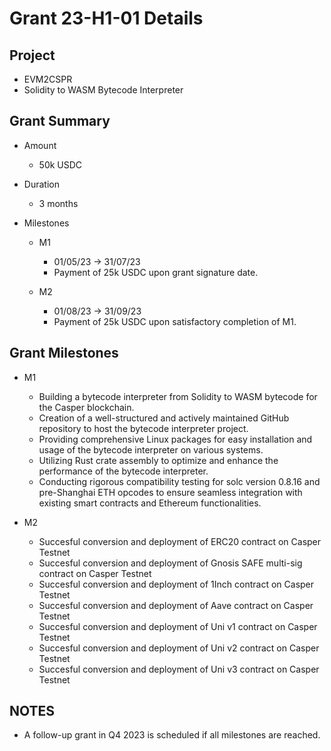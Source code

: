 # Grant 23-H1-01 Details

## Project

* EVM2CSPR
* Solidity to WASM Bytecode Interpreter

## Grant Summary

* Amount

	* 50k USDC

* Duration

	* 3 months

* Milestones
	* M1
		* 01/05/23 -> 31/07/23 
		* Payment of 25k USDC upon grant signature date.  

	* M2
		* 01/08/23 -> 31/09/23 
		* Payment of 25k USDC upon satisfactory completion of M1.  

## Grant Milestones

* M1
	* Building a bytecode interpreter from Solidity to WASM bytecode for the Casper blockchain.
	* Creation of a well-structured and actively maintained GitHub repository to host the bytecode interpreter project.
	* Providing comprehensive Linux packages for easy installation and usage of the bytecode interpreter on various systems.
	* Utilizing Rust crate assembly to optimize and enhance the performance of the bytecode interpreter.
	* Conducting rigorous compatibility testing for solc version 0.8.16 and pre-Shanghai ETH opcodes to ensure seamless integration with existing smart contracts and Ethereum functionalities.

* M2
	* Succesful conversion and deployment of ERC20 contract on Casper Testnet
	* Succesful conversion and deployment of Gnosis SAFE multi-sig contract on Casper Testnet
	* Succesful conversion and deployment of 1Inch contract on Casper Testnet
	* Succesful conversion and deployment of Aave contract on Casper Testnet
	* Succesful conversion and deployment of Uni v1 contract on Casper Testnet
	* Succesful conversion and deployment of Uni v2 contract on Casper Testnet
	* Succesful conversion and deployment of Uni v3 contract on Casper Testnet


## NOTES

* A follow-up grant in Q4 2023 is scheduled if all milestones are reached. 
